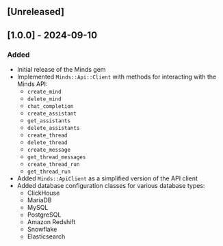 ## [Unreleased]

## [1.0.0] - 2024-09-10

### Added
- Initial release of the Minds gem
- Implemented `Minds::Api::Client` with methods for interacting with the Minds API:
  - `create_mind`
  - `delete_mind`
  - `chat_completion`
  - `create_assistant`
  - `get_assistants`
  - `delete_assistants`
  - `create_thread`
  - `delete_thread`
  - `create_message`
  - `get_thread_messages`
  - `create_thread_run`
  - `get_thread_run`
- Added `Minds::ApiClient` as a simplified version of the API client
- Added database configuration classes for various database types:
  - ClickHouse
  - MariaDB
  - MySQL
  - PostgreSQL
  - Amazon Redshift
  - Snowflake
  - Elasticsearch
